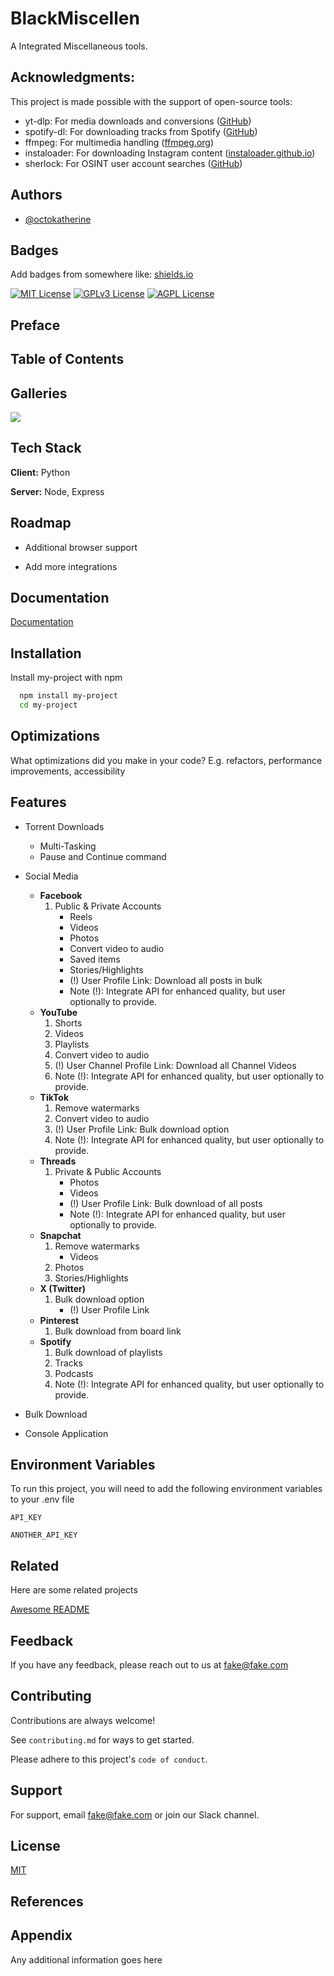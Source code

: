 
<!--![Logo](https://github.com/LoneStamp/BlackDownloader/blob/main/src/icon/blackdownloader.png)-->


# BlackMiscellen

A Integrated Miscellaneous tools.


## Acknowledgments:
This project is made possible with the support of open-source tools:
- yt-dlp: For media downloads and conversions ([GitHub](https://awesomeopensource.com/project/elangosundar/awesome-README-templates))
- spotify-dl: For downloading tracks from Spotify ([GitHub](https://github.com/matiassingers/awesome-readme))
- ffmpeg: For multimedia handling ([ffmpeg.org](https://ffmpeg.org/))
- instaloader: For downloading Instagram content ([instaloader.github.io](https://instaloader.github.io/))
- sherlock: For OSINT user account searches ([GitHub](https://github.com/sherlock-project/sherlock))



## Authors

- [@octokatherine](https://www.github.com/octokatherine)


## Badges

Add badges from somewhere like: [shields.io](https://shields.io/)

[![MIT License](https://img.shields.io/badge/License-MIT-green.svg)](https://choosealicense.com/licenses/mit/)
[![GPLv3 License](https://img.shields.io/badge/License-GPL%20v3-yellow.svg)](https://opensource.org/licenses/)
[![AGPL License](https://img.shields.io/badge/license-AGPL-blue.svg)](http://www.gnu.org/licenses/agpl-3.0)


## Preface
## Table of Contents
## Galleries
<img src="https://github.com/LoneStamp/BlackDownloader/blob/main/docs/Screenshot(2).png](https://github.com/LoneStamp/BlackMiscellen/blob/main/docs/miscellen.png"/>

## Tech Stack

**Client:** Python

**Server:** Node, Express


## Roadmap

- Additional browser support

- Add more integrations


## Documentation

[Documentation](https://linktodocumentation)


## Installation

Install my-project with npm

```bash
  npm install my-project
  cd my-project
```
    
## Optimizations

What optimizations did you make in your code? E.g. refactors, performance improvements, accessibility


## Features

- Torrent Downloads
  * Multi-Tasking
  * Pause and Continue command
- Social Media
  * **Facebook**
    1. Public & Private Accounts
       - Reels
       - Videos
       - Photos
       - Convert video to audio
       - Saved items
       - Stories/Highlights
       - (!) User Profile Link: Download all posts in bulk
       - Note (!): Integrate API for enhanced quality, but user optionally to provide.
  * **YouTube**
    1. Shorts
    2. Videos
    3. Playlists
    4. Convert video to audio
    5. (!) User Channel Profile Link: Download all Channel Videos
    6. Note (!): Integrate API for enhanced quality, but user optionally to provide.
  * **TikTok**
    1. Remove watermarks
    2. Convert video to audio
    3. (!) User Profile Link: Bulk download option
    4. Note (!): Integrate API for enhanced quality, but user optionally to provide.
  * **Threads**
    1. Private & Public Accounts
       - Photos
       - Videos
       - (!) User Profile Link: Bulk download of all posts
       - Note (!): Integrate API for enhanced quality, but user optionally to provide.
  * **Snapchat**
    1. Remove watermarks
       - Videos
    2. Photos
    3. Stories/Highlights
  * **X (Twitter)**
    1. Bulk download option
       - (!) User Profile Link
  * **Pinterest**
    1. Bulk download from board link
  * **Spotify**
    1. Bulk download of playlists
    2. Tracks
    3. Podcasts
    4. Note (!): Integrate API for enhanced quality, but user optionally to provide.

- Bulk Download
- Console Application



## Environment Variables

To run this project, you will need to add the following environment variables to your .env file

`API_KEY`

`ANOTHER_API_KEY`


## Related

Here are some related projects

[Awesome README](https://github.com/matiassingers/awesome-readme)


## Feedback

If you have any feedback, please reach out to us at fake@fake.com


## Contributing

Contributions are always welcome!

See `contributing.md` for ways to get started.

Please adhere to this project's `code of conduct`.


## Support

For support, email fake@fake.com or join our Slack channel.


## License

[MIT](https://choosealicense.com/licenses/mit/)


## References
## Appendix

Any additional information goes here

